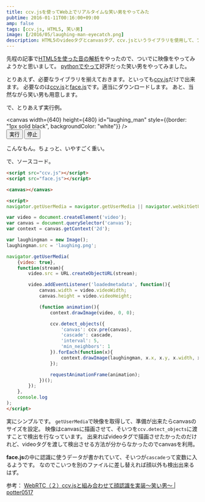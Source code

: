```yaml
---
title: ccv.jsを使ってWeb上でリアルタイムな笑い男をやってみた
pubtime: 2016-01-11T00:16:00+09:00
amp: false
tags: [ccv.js, HTML5, 笑い男]
image: [/2016/05/laughing-man-eyecatch.png]
description: HTML5のvideoタグとcanvasタグ、ccv.jsというライブラリを使用して、ブラウザだけでカメラ入力を解析、顔認識をさせて笑い男の画像を重ねるプログラムを書いてみました。
---
```


先程の記事で[HTML5を使った音の解析](/blog/2016/01/html5-audio-context)をやったので、ついでに映像をやってみようかと思いまして。
[pythonでやって](/blog/2015/02/python-opencv-realtime-lauhgingman)好評だった笑い男をやってみました。

とりあえず、必要なライブラリを揃えておきます。といっても[ccv.js](https://github.com/liuliu/ccv/tree/unstable/js)だけで出来ます。
必要なのは[ccv.js](https://github.com/liuliu/ccv/blob/unstable/js/ccv.js)と[face.js](https://github.com/liuliu/ccv/blob/unstable/js/face.js)です。適当にダウンロードします。
あと、当然ながら笑い男も用意します。

で、とりあえず実行例。
<script async src="/blog/2016/01/ccv.js"></script>
<script async src="/blog/2016/01/face.js"></script>

<canvas width={640} height={480} id="laughing_man" style={{border: "1px solid black", backgroundColor: "white"}} /><br />
<button id="laughing_run_button">実行</button>
<button id="laughing_stop_button">停止</button>

<script defer src="/blog/2016/01/html5-realtime-laughing-man.js"></script>
こんなもん。ちょっと、いやすごく重い。

で、ソースコード。

``` html
<script src="ccv.js"></script>
<script src="face.js"></script>

<canvas></canvas>

<script>
navigator.getUserMedia = navigator.getUserMedia || navigator.webkitGetUserMedia || navigator.mozGetUserMedia || navigator.msGetUserMedia;

var video = document.createElement('video');
var canvas = document.querySelector('canvas');
var context = canvas.getContext('2d');

var laughingman = new Image();
laughingman.src = 'laughing.png';

navigator.getUserMedia(
    {video: true},
    function(stream){
        video.src = URL.createObjectURL(stream);

        video.addEventListener('loadedmetadata', function(){
            canvas.width = video.videoWidth;
            canvas.height = video.videoHeight;

            (function animation(){
                context.drawImage(video, 0, 0);

                ccv.detect_objects({
                    'canvas': ccv.pre(canvas),
                    'cascade': cascade,
                    'interval': 5,
                    'min_neighbors': 1
                }).forEach(function(x){
                    context.drawImage(laughingman, x.x, x.y, x.width, x.height);
                });

                requestAnimationFrame(animation);
            })();
        });
    },
    console.log
);
</script>
```

実にシンプルです。
`getUserMedia`で映像を取得して、準備が出来たらcanvasのサイズを設定。
映像はcanvasに描画させて、そいつを`ccv.detect_objects`に渡すことで検出を行なっています。
出来ればvideoタグで描画させたかったのだけれど、videoタグを渡して検出させる方法が分からなかったのでcanvasを利用。

**face.js**の中に認識に使うデータが書かれていて、そいつが`cascade`って変数に入るようです。
なのでこいつを別のファイルに差し替えれば顔以外も検出出来るはず。

参考： [WebRTC（２）ccv.jsと組み合わせて顔認識を実装〜笑い男〜 | potter0517](https://potter0517.wordpress.com/2013/03/17/webrtc-2/)
